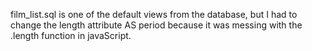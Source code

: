 film_list.sql is one of the default views from the database, but I had to change the length attribute AS period because it was messing with the .length function in javaScript.
